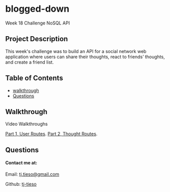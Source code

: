 # blogged-down

Week 18 Challenge NoSQL API

## Project Description

This week's challenge was to build an API for a social network web application where users can share their thoughts, react to friends’ thoughts, and create a friend list.

## Table of Contents

- [walkthrough](#walkthrough)
- [Questions](#questions)

## Walkthrough

Video Walkthroughs

[Part 1, User Routes](https://drive.google.com/file/d/1DQrofqub1bqCWKGVGs2LB2k6Cf6LEvj1/view).
[Part 2, Thought Routes](https://drive.google.com/file/d/1Y3RqiBqU97ctZ-bYB2olPtdLdgwT0o57/view).

## Questions

#### Contact me at:

Email: tj.tieso@gmail.com

Github: [tj-tieso](https://github.com/tj-tieso)

